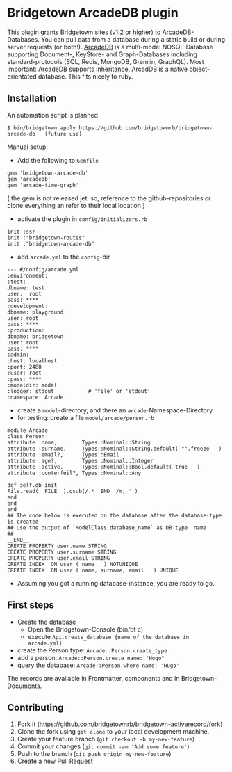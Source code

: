 # Bridgetown ArcadeDB plugin

This plugin grants Bridgetown sites (v1.2 or higher) to ArcadeDB-Databases. You can pull data from a database during a static build or during server requests (or both!). [ArcadeDB](https://arcadedb.com/) is a multi-model NOSQL-Database supporting Document-, KeyStore- 
and  Graph-Databases including standard-protocols (SQL, Redis, MongoDB, Gremlin, GraphQL). Most important: ArcadeDB supports inheritance,
ArcadDB is a native object-orientated database. This fits nicely to ruby. 

## Installation

An automation script is planned

```shell
$ bin/bridgetown apply https://github.com/bridgetownrb/bridgetown-arcade-db   (future use)
```

Manual setup:

* Add the following to `Gemfile` 
```
gem 'bridgetown-arcade-db'
gem 'arcadedb'
gem 'arcade-time-graph'
```
( the gem is not released jet. so, reference to the github-repositories or clone everything an refer to their local location ) 
* activate the plugin in `config/initializers.rb`
```
init :ssr
init :"bridgetown-routes"
init :"bridgetown-arcade-db"
```

* add `arcade.yml` to the `config`-dir
```
--- #/config/arcade.yml
:environment:
:test:
dbname: test
user:  root
pass: ****
:development:
dbname: playground
user: root
pass: ****      
:production:
dbname: bridgetown
user: root
pass: ****      
:admin:
:host: localhost
:port: 2480
:user: root
:pass: ****
:modeldir: model
:logger: stdout           # 'file' or 'stdout'
:namespace: Arcade
```

* create a `model`-directory, and there an `arcade`-Namespace-Directory.
* for testing: create a file `model/arcade/person.rb`
```
module Arcade
class Person
attribute :name,        Types::Nominal::String
attribute :surname,     Types::Nominal::String.default( "".freeze   )
attribute :email?,      Types::Email
attribute :age?,        Types::Nominal::Integer
attribute :active,      Types::Nominal::Bool.default( true   )
attribute :conterfeil?, Types::Nominal::Any

def self.db_init
File.read(__FILE__).gsub(/.*__END__/m, '')
end
end
end
## The code below is executed on the database after the database-type is created
## Use the output of `ModelClass.database_name` as DB type  name
##
__END__
CREATE PROPERTY user.name STRING
CREATE PROPERTY user.surname STRING
CREATE PROPERTY user.email STRING
CREATE INDEX  ON user ( name   ) NOTUNIQUE
CREATE INDEX  ON user ( name, surname, email   ) UNIQUE
```

* Assuming you got a running database-instance, you are ready to go.

## First steps

* Create the database 
  * Open the Bridgetown-Console (bin/bt c)
  * execute `Api.create_database {name of the database in arcade.yml}`
* create the  Person type: `Arcade::Person.create_type`
* add a person: `Arcade::Person.create name: "Hogo"`
* query the database: `Arcade::Person.where name: 'Hugo'`

The records are available in Frontmatter, components and in Bridgetown-Documents. 


## Contributing

1. Fork it (https://github.com/bridgetownrb/bridgetown-activerecord/fork)
2. Clone the fork using `git clone` to your local development machine.
3. Create your feature branch (`git checkout -b my-new-feature`)
4. Commit your changes (`git commit -am 'Add some feature'`)
5. Push to the branch (`git push origin my-new-feature`)
6. Create a new Pull Request
